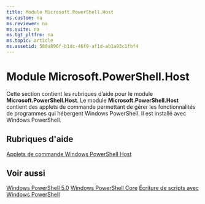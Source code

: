 ```yaml
---
title: Module Microsoft.PowerShell.Host
ms.custom: na
ms.reviewer: na
ms.suite: na
ms.tgt_pltfrm: na
ms.topic: article
ms.assetid: 580a896f-b1dc-46f9-af1d-ab1a93c1fbf4
---
```

# Module Microsoft.PowerShell.Host
Cette section contient les rubriques d’aide pour le module **Microsoft.PowerShell.Host**. Le module **Microsoft.PowerShell.Host** contient des applets de commande permettant de gérer les fonctionnalités de programmes qui hébergent Windows PowerShell. Il est installé avec Windows PowerShell.

## Rubriques d'aide
[Applets de commande Windows PowerShell Host](http://go.microsoft.com/fwlink/?LinkID=245859)

## Voir aussi
[Windows PowerShell 5.0](Windows-PowerShell-5.0.md)
[Windows PowerShell Core](https://technet.microsoft.com/en-us/library/4b75f1e4-f327-48f3-92ab-bf5435094d41)
[Écriture de scripts avec Windows PowerShell](../../getting-started/fundamental/Scripting-with-Windows-PowerShell.md)



<!--HONumber=May16_HO2-->


